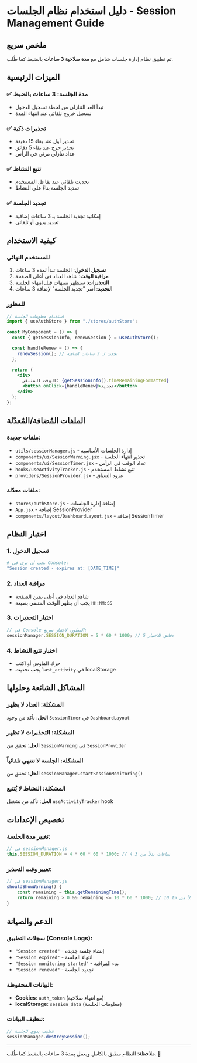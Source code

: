 # دليل استخدام نظام الجلسات - Session Management Guide

## ملخص سريع

تم تطبيق نظام إدارة جلسات شامل مع **مدة صلاحية 3 ساعات** بالضبط كما طُلب.

## الميزات الرئيسية

### ✅ مدة الجلسة: 3 ساعات بالضبط

- تبدأ العد التنازلي من لحظة تسجيل الدخول
- تسجيل خروج تلقائي عند انتهاء المدة

### ✅ تحذيرات ذكية

- تحذير أول عند بقاء 15 دقيقة
- تحذير حرج عند بقاء 5 دقائق
- عداد تنازلي مرئي في الرأس

### ✅ تتبع النشاط

- تحديث تلقائي عند تفاعل المستخدم
- تمديد الجلسة بناءً على النشاط

### ✅ تجديد الجلسة

- إمكانية تجديد الجلسة بـ 3 ساعات إضافية
- تجديد يدوي أو تلقائي

## كيفية الاستخدام

### للمستخدم النهائي

1. **تسجيل الدخول**: الجلسة تبدأ لمدة 3 ساعات
2. **مراقبة الوقت**: شاهد العداد في أعلى الصفحة
3. **التحذيرات**: ستظهر تنبيهات قبل انتهاء الجلسة
4. **التجديد**: انقر "تجديد الجلسة" لإضافة 3 ساعات

### للمطور

```jsx
// استخدام معلومات الجلسة
import { useAuthStore } from "./stores/authStore";

const MyComponent = () => {
  const { getSessionInfo, renewSession } = useAuthStore();

  const handleRenew = () => {
    renewSession(); // تجديد لـ 3 ساعات إضافية
  };

  return (
    <div>
      الوقت المتبقي: {getSessionInfo().timeRemainingFormatted}
      <button onClick={handleRenew}>تجديد</button>
    </div>
  );
};
```

## الملفات المُضافة/المُعدّلة

### ملفات جديدة:

- `utils/sessionManager.js` - إدارة الجلسات الأساسية
- `components/ui/SessionWarning.jsx` - تحذير انتهاء الجلسة
- `components/ui/SessionTimer.jsx` - عداد الوقت في الرأس
- `hooks/useActivityTracker.js` - تتبع نشاط المستخدم
- `providers/SessionProvider.jsx` - مزود السياق

### ملفات معدّلة:

- `stores/authStore.js` - إضافة إدارة الجلسات
- `App.jsx` - إضافة SessionProvider
- `components/layout/DashboardLayout.jsx` - إضافة SessionTimer

## اختبار النظام

### 1. تسجيل الدخول

```bash
# يجب أن ترى في Console:
"Session created - expires at: [DATE_TIME]"
```

### 2. مراقبة العداد

- شاهد العداد في أعلى يمين الصفحة
- يجب أن يظهر الوقت المتبقي بصيغة `HH:MM:SS`

### 3. اختبار التحذيرات

```javascript
// في Console المطور، لاختبار سريع:
sessionManager.SESSION_DURATION = 5 * 60 * 1000; // 5 دقائق للاختبار
```

### 4. اختبار تتبع النشاط

- حرك الماوس أو اكتب
- يجب تحديث `last_activity` في localStorage

## المشاكل الشائعة وحلولها

### المشكلة: العداد لا يظهر

**الحل**: تأكد من وجود `SessionTimer` في `DashboardLayout`

### المشكلة: التحذيرات لا تظهر

**الحل**: تحقق من `SessionWarning` في `SessionProvider`

### المشكلة: الجلسة لا تنتهي تلقائياً

**الحل**: تحقق من `sessionManager.startSessionMonitoring()`

### المشكلة: النشاط لا يُتتبع

**الحل**: تأكد من تشغيل `useActivityTracker` hook

## تخصيص الإعدادات

### تغيير مدة الجلسة:

```javascript
// في sessionManager.js
this.SESSION_DURATION = 4 * 60 * 60 * 1000; // 4 ساعات بدلاً من 3
```

### تغيير وقت التحذير:

```javascript
// في sessionManager.js
shouldShowWarning() {
    const remaining = this.getRemainingTime();
    return remaining > 0 && remaining <= 10 * 60 * 1000; // 10 دقائق بدلاً من 15
}
```

## الدعم والصيانة

### سجلات التطبيق (Console Logs):

- `"Session created"` - إنشاء جلسة جديدة
- `"Session expired"` - انتهاء الجلسة
- `"Session monitoring started"` - بدء المراقبة
- `"Session renewed"` - تجديد الجلسة

### البيانات المحفوظة:

- **Cookies**: `auth_token` (مع انتهاء صلاحية)
- **localStorage**: `session_data` (معلومات الجلسة)

### تنظيف البيانات:

```javascript
// تنظيف يدوي للجلسة
sessionManager.destroySession();
```

---

**ملاحظة**: النظام مطبق بالكامل ويعمل بمدة 3 ساعات بالضبط كما طُلب. 🚀
